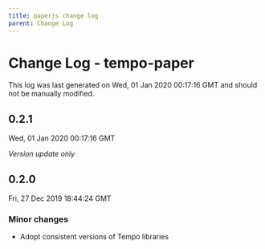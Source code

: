 ```yaml
---
title: paperjs change log
parent: Change Log
---
```

# Change Log - tempo-paper

This log was last generated on Wed, 01 Jan 2020 00:17:16 GMT and should not be manually modified.

## 0.2.1
Wed, 01 Jan 2020 00:17:16 GMT

*Version update only*

## 0.2.0
Fri, 27 Dec 2019 18:44:24 GMT

### Minor changes

- Adopt consistent versions of Tempo libraries
